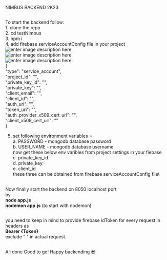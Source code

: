 NIMBUS BACKEND 2K23
##
To start the backend follow:\
	1. clone the repo\
	2. cd testNimbus\
	3. npm i \
	4. add firebase serviceAccountConfig file in your project\
			![enter image description here](https://cdn-images-1.medium.com/max/800/1*JSd2ldUB28v4bSILlypfXA.png)\
			![enter image description here](https://cdn-images-1.medium.com/max/800/1*DnA2gelvhAchJ2ywiOPWug.png)\
			![enter image description here](https://cdn-images-1.medium.com/max/800/1*Pv9SqC1GqCQuOWG3WQZanQ.png)\
				{\
						"type": "service_account",\
						"project_id": "<projetId>",\
						"private_key_id": "<privateKeyId>",\
						"private_key": "<privateKey>",\
						"client_email": "<clientEmail>",\
						"client_id": "<clientId>",\
						"auth_uri": "<authUri>",\
						"token_uri": "<tokenUri>",\
						"auth_provider_x509_cert_url": "<authProvider>",\
						"client_x509_cert_url": "<clientCertUrl>"\
				}			


5. set following environment variables =   
			a. PASSWORD - mongodb database password\
			b. USER_NAME - mongodb database username\
			now get these below env varibles from project settings in your fiebase\
			c. private_key_id\
			d. private_key\
			e. client_id\
				these three can be obtained from firebase serviceAccountConfig file\

##
Now finally start the backend on 8050 localhost port\
		by\
	**node app.js**   
	**nodemon app.js** (to start with nodemon)  
##
you need to keep in mind to provide firebase idToken for every request in headers as <br /> 
		**Bearer  {Token}**<br />
	exclude " " in actual request.

##

All done Good to go!
Happy backending 😎
